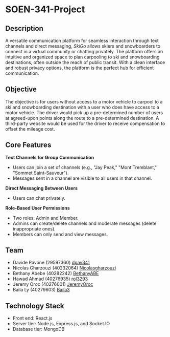 # SOEN-341-Project

## Description

A versatile communication platform for seamless interaction through text channels and direct messaging, _SkiGo_ allows skiers and snowboarders to connect in a virtual community or chatting privately. The platform offers an intuitive and organized space to plan carpooling to ski and snowboarding destinations, often outside the reach of public transit. With a clean interface and robust privacy options, the platform is the perfect hub for efficient communication.

## Objective

The objective is for users without access to a motor vehicle to carpool to a ski and snowboarding destination with a user who does have access to a motor vehicle. The driver would pick up a pre-determined number of users at agreed-upon points along the route to a pre-determined destination. A third-party website would be used for the driver to receive compensation to offset the mileage cost.   

## Core Features

**Text Channels for Group Communication**
- Users can join a set of channels (e.g., "Jay Peak," "Mont Tremblant," "Sommet Saint-Sauveur").
- Messages sent in a channel are visible to all users in that channel.
  
**Direct Messaging Between Users**
- Users can chat privately.

**Role-Based User Permissions**
- Two roles: Admin and Member.
- Admins can create/delete channels and moderate messages (delete inappropriate ones).
- Members can only send and view messages.

## Team
  - Davide Pavone (29597360) [dpav341](https://github.com/dpav341)
  - Nicolas Gharzouzi (40232064) [Nicolasgharzouzi](https://github.com/Nicolasgharzouzi)
  - Bethany Abebe (40282242) [BethanyABE](https://github.com/BethanyABE)
  - Hawad Ahmad (40276935) [rol3293](https://github.com/rol3293)
  - Jeremy Oroc (40276001) [JeremyOroc](https://github.com/JeremyOroc)
  - Baila Ly (40279603) [Baila3](https://github.com/Baila3)

## Technology Stack 
  - Front end: React.js 
  - Server tier: Node.js, Express.js, and Socket.IO
  - Database tier: MongoDB
